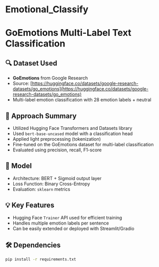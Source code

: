# Emotional_Classify
# GoEmotions Multi-Label Text Classification

## 🔍 Dataset Used
- **GoEmotions** from Google Research
- Source: [https://huggingface.co/datasets/google-research-datasets/go_emotions](https://huggingface.co/datasets/google-research-datasets/go_emotions)
- Multi-label emotion classification with 28 emotion labels + neutral

## 🧠 Approach Summary
- Utilized Hugging Face Transformers and Datasets library
- Used `bert-base-uncased` model with a classification head
- Applied light preprocessing (tokenization)
- Fine-tuned on the GoEmotions dataset for multi-label classification
- Evaluated using precision, recall, F1-score

## 🧪 Model
- Architecture: BERT + Sigmoid output layer
- Loss Function: Binary Cross-Entropy
- Evaluation: `sklearn` metrics

## 💡 Key Features
- Hugging Face `Trainer` API used for efficient training
- Handles multiple emotion labels per sentence
- Can be easily extended or deployed with Streamlit/Gradio

## 🛠️ Dependencies
```bash
pip install -r requirements.txt
